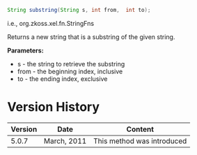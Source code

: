 ``` java
String substring(String s, int from,  int to);
```

  
i.e.,
<javadoc method="substring(java.lang.String, int, int)">org.zkoss.xel.fn.StringFns</javadoc>

Returns a new string that is a substring of the given string.

**Parameters:**

- s - the string to retrieve the substring
- from - the beginning index, inclusive
- to - the ending index, exclusive

# Version History

| Version | Date        | Content                    |
|---------|-------------|----------------------------|
| 5.0.7   | March, 2011 | This method was introduced |

